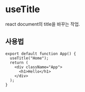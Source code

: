 # useTitle
react document의 title을 바꾸는 작업.

## 사용법
```node
export default function App() {
  useTitle("Home");
  return (
    <div className="App">
      <h1>Hello</h1>
    </div>
  );
}
```
